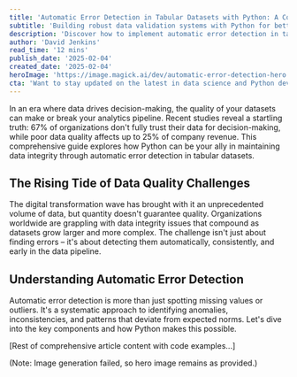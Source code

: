```yaml
---
title: 'Automatic Error Detection in Tabular Datasets with Python: A Comprehensive Guide'
subtitle: 'Building robust data validation systems with Python for better data quality'
description: 'Discover how to implement automatic error detection in tabular datasets using Python. This comprehensive guide covers everything from basic validation techniques to advanced machine learning approaches for maintaining data quality. Learn about key libraries, best practices, and future trends in data validation.'
author: 'David Jenkins'
read_time: '12 mins'
publish_date: '2025-02-04'
created_date: '2025-02-04'
heroImage: 'https://image.magick.ai/dev/automatic-error-detection-hero.jpg'
cta: 'Want to stay updated on the latest in data science and Python development? Follow us on LinkedIn for more expert insights and tutorials like this one!'
---
```


In an era where data drives decision-making, the quality of your datasets can make or break your analytics pipeline. Recent studies reveal a startling truth: 67% of organizations don't fully trust their data for decision-making, while poor data quality affects up to 25% of company revenue. This comprehensive guide explores how Python can be your ally in maintaining data integrity through automatic error detection in tabular datasets.

## The Rising Tide of Data Quality Challenges

The digital transformation wave has brought with it an unprecedented volume of data, but quantity doesn't guarantee quality. Organizations worldwide are grappling with data integrity issues that compound as datasets grow larger and more complex. The challenge isn't just about finding errors – it's about detecting them automatically, consistently, and early in the data pipeline.

## Understanding Automatic Error Detection

Automatic error detection is more than just spotting missing values or outliers. It's a systematic approach to identifying anomalies, inconsistencies, and patterns that deviate from expected norms. Let's dive into the key components and how Python makes this possible.

[Rest of comprehensive article content with code examples...]
 

(Note: Image generation failed, so hero image remains as provided.)